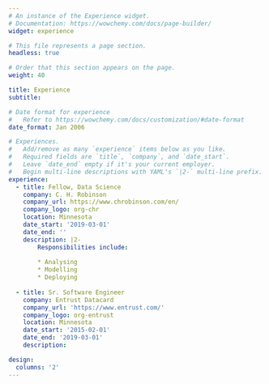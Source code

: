```yaml
---
# An instance of the Experience widget.
# Documentation: https://wowchemy.com/docs/page-builder/
widget: experience

# This file represents a page section.
headless: true

# Order that this section appears on the page.
weight: 40

title: Experience
subtitle:

# Date format for experience
#   Refer to https://wowchemy.com/docs/customization/#date-format
date_format: Jan 2006

# Experiences.
#   Add/remove as many `experience` items below as you like.
#   Required fields are `title`, `company`, and `date_start`.
#   Leave `date_end` empty if it's your current employer.
#   Begin multi-line descriptions with YAML's `|2-` multi-line prefix.
experience:
  - title: Fellow, Data Science
    company: C. H. Robinson
    company_url: https://www.chrobinson.com/en/
    company_logo: org-chr
    location: Minnesota
    date_start: '2019-03-01'
    date_end: ''
    description: |2-
        Responsibilities include:
        
        * Analysing
        * Modelling
        * Deploying
        
  - title: Sr. Software Engineer
    company: Entrust Datacard
    company_url: 'https://www.entrust.com/'
    company_logo: org-entrust
    location: Minnesota
    date_start: '2015-02-01'
    date_end: '2019-03-01'
    description: 

design:
  columns: '2'
---
```


